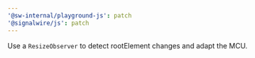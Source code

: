 ```yaml
---
'@sw-internal/playground-js': patch
'@signalwire/js': patch
---
```


Use a `ResizeObserver` to detect rootElement changes and adapt the MCU.
